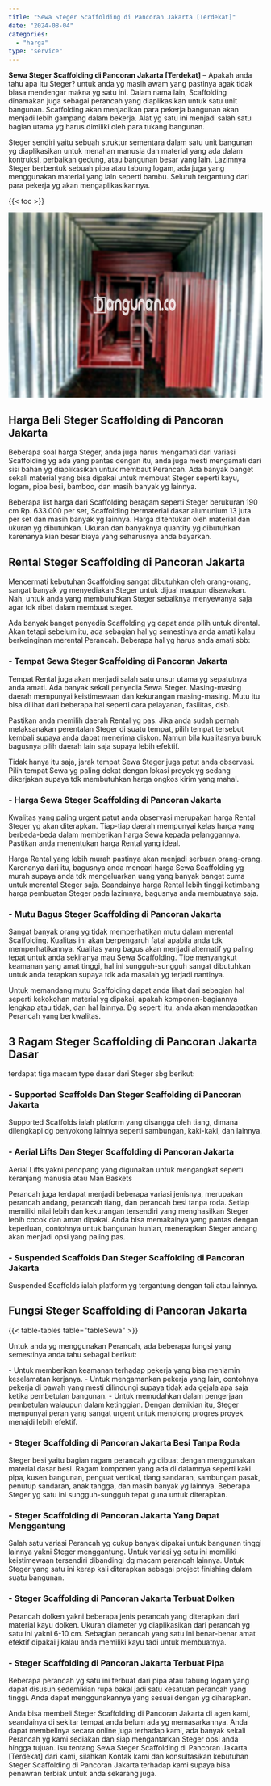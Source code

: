 ```yaml
---
title: "Sewa Steger Scaffolding di Pancoran Jakarta [Terdekat]"
date: "2024-08-04"
categories: 
  - "harga"
type: "service"
---
```


**Sewa Steger Scaffolding di Pancoran Jakarta \[Terdekat\]** – Apakah anda tahu apa itu Steger? untuk anda yg masih awam yang pastinya agak tidak biasa mendengar makna yg satu ini. Dalam nama lain, Scaffolding dinamakan juga sebagai perancah yang diaplikasikan untuk satu unit bangunan. Scaffolding akan menjadikan para pekerja bangunan akan menjadi lebih gampang dalam bekerja. Alat yg satu ini menjadi salah satu bagian utama yg harus dimiliki oleh para tukang bangunan.

Steger sendiri yaitu sebuah struktur sementara dalam satu unit bangunan yg diaplikasikan untuk menahan manusia dan material yang ada dalam kontruksi, perbaikan gedung, atau bangunan besar yang lain. Lazimnya Steger berbentuk sebuah pipa atau tabung logam, ada juga yang menggunakan material yang lain seperti bambu. Seluruh tergantung dari para pekerja yg akan mengaplikasikannya.

{{< toc >}}

![Sewa Steger Scaffolding di Pancoran Jakarta [Terdekat]](/images/sewa-scaffolding-steger-15.png)

## Harga Beli Steger Scaffolding di Pancoran Jakarta

Beberapa soal harga Steger, anda juga harus mengamati dari variasi Scaffolding yg ada yang pantas dengan itu, anda juga mesti mengamati dari sisi bahan yg diaplikasikan untuk membaut Perancah. Ada banyak banget sekali material yang bisa dipakai untuk membuat Steger seperti kayu, logam, pipa besi, bamboo, dan masih banyak yg lainnya.

Beberapa list harga dari Scaffolding beragam seperti Steger berukuran 190 cm Rp. 633.000 per set, Scaffolding bermaterial dasar alumunium 13 juta per set dan masih banyak yg lainnya. Harga ditentukan oleh material dan ukuran yg dibutuhkan. Ukuran dan banyaknya quantity yg dibutuhkan karenanya kian besar biaya yang seharusnya anda bayarkan.

## Rental Steger Scaffolding di Pancoran Jakarta

Mencermati kebutuhan Scaffolding sangat dibutuhkan oleh orang-orang, sangat banyak yg menyediakan Steger untuk dijual maupun disewakan. Nah, untuk anda yang membutuhkan Steger sebaiknya menyewanya saja agar tdk ribet dalam membuat steger.

Ada banyak banget penyedia Scaffolding yg dapat anda pilih untuk dirental. Akan tetapi sebelum itu, ada sebagian hal yg semestinya anda amati kalau berkeinginan merental Perancah. Beberapa hal yg harus anda amati sbb:

### \- Tempat Sewa Steger Scaffolding di Pancoran Jakarta

Tempat Rental juga akan menjadi salah satu unsur utama yg sepatutnya anda amati. Ada banyak sekali penyedia Sewa Steger. Masing-masing daerah mempunyai keistimewaan dan kekurangan masing-masing. Mutu itu bisa dilihat dari beberapa hal seperti cara pelayanan, fasilitas, dsb.

Pastikan anda memilih daerah Rental yg pas. Jika anda sudah pernah melaksanakan perentalan Steger di suatu tempat, pilih tempat tersebut kembali supaya anda dapat menerima diskon. Namun bila kualitasnya buruk bagusnya pilih daerah lain saja supaya lebih efektif.

Tidak hanya itu saja, jarak tempat Sewa Steger juga patut anda observasi. Pilih tempat Sewa yg paling dekat dengan lokasi proyek yg sedang dikerjakan supaya tdk membutuhkan harga ongkos kirim yang mahal.

### \- Harga Sewa Steger Scaffolding di Pancoran Jakarta

Kwalitas yang paling urgent patut anda observasi merupakan harga Rental Steger yg akan diterapkan. Tiap-tiap daerah mempunyai kelas harga yang berbeda-beda dalam memberikan harga Sewa kepada pelanggannya. Pastikan anda menentukan harga Rental yang ideal.

Harga Rental yang lebih murah pastinya akan menjadi serbuan orang-orang. Karenanya dari itu, bagusnya anda mencari harga Sewa Scaffolding yg murah supaya anda tdk mengeluarkan uang yang banyak banget cuma untuk merental Steger saja. Seandainya harga Rental lebih tinggi ketimbang harga pembuatan Steger pada lazimnya, bagusnya anda membuatnya saja.

### \- Mutu Bagus Steger Scaffolding di Pancoran Jakarta

Sangat banyak orang yg tidak memperhatikan mutu dalam merental Scaffolding. Kualitas ini akan berpengaruh fatal apabila anda tdk memperhatikannya. Kualitas yang bagus akan menjadi alternatif yg paling tepat untuk anda sekiranya mau Sewa Scaffolding. Tipe menyangkut keamanan yang amat tinggi, hal ini sungguh-sungguh sangat dibutuhkan untuk anda terapkan supaya tdk ada masalah yg terjadi nantinya.

Untuk memandang mutu Scaffolding dapat anda lihat dari sebagian hal seperti kekokohan material yg dipakai, apakah komponen-bagiannya lengkap atau tidak, dan hal lainnya. Dg seperti itu, anda akan mendapatkan Perancah yang berkwalitas.

## 3 Ragam Steger Scaffolding di Pancoran Jakarta Dasar

terdapat tiga macam type dasar dari Steger sbg berikut:

### \- Supported Scaffolds Dan Steger Scaffolding di Pancoran Jakarta

Supported Scaffolds ialah platform yang disangga oleh tiang, dimana dilengkapi dg penyokong lainnya seperti sambungan, kaki-kaki, dan lainnya.

### \- Aerial Lifts Dan Steger Scaffolding di Pancoran Jakarta

Aerial Lifts yakni penopang yang digunakan untuk mengangkat seperti keranjang manusia atau Man Baskets

Perancah juga terdapat menjadi beberapa variasi jenisnya, merupakan perancah andang, perancah tiang, dan perancah besi tanpa roda. Setiap memiliki nilai lebih dan kekurangan tersendiri yang menghasilkan Steger lebih cocok dan aman dipakai. Anda bisa memakainya yang pantas dengan keperluan, contohnya untuk bangunan hunian, menerapkan Steger andang akan menjadi opsi yang paling pas.

### \- Suspended Scaffolds Dan Steger Scaffolding di Pancoran Jakarta

Suspended Scaffolds ialah platform yg tergantung dengan tali atau lainnya.

## Fungsi Steger Scaffolding di Pancoran Jakarta

{{< table-tables table="tableSewa" >}}

Untuk anda yg menggunakan Perancah, ada beberapa fungsi yang semestinya anda tahu sebagai berikut:

\- Untuk memberikan keamanan terhadap pekerja yang bisa menjamin keselamatan kerjanya. - Untuk mengamankan pekerja yang lain, contohnya pekerja di bawah yang mesti dilindungi supaya tidak ada gejala apa saja ketika pembetulan bangunan. - Untuk memudahkan dalam pengerjaan pembetulan walaupun dalam ketinggian. Dengan demikian itu, Steger mempunyai peran yang sangat urgent untuk menolong progres proyek menajdi lebih efektif.

### \- Steger Scaffolding di Pancoran Jakarta Besi Tanpa Roda

Steger besi yaitu bagian ragam perancah yg dibuat dengan menggunakan material dasar besi. Ragam komponen yang ada di dalamnya seperti kaki pipa, kusen bangunan, penguat vertikal, tiang sandaran, sambungan pasak, penutup sandaran, anak tangga, dan masih banyak yg lainnya. Beberapa Steger yg satu ini sungguh-sungguh tepat guna untuk diterapkan.

### \- Steger Scaffolding di Pancoran Jakarta Yang Dapat Menggantung

Salah satu variasi Perancah yg cukup banyak dipakai untuk bangunan tinggi lainnya yakni Steger menggantung. Untuk variasi yg satu ini memiliki keistimewaan tersendiri dibandingi dg macam perancah lainnya. Untuk Steger yang satu ini kerap kali diterapkan sebagai project finishing dalam suatu bangunan.

### \- Steger Scaffolding di Pancoran Jakarta Terbuat Dolken

Perancah dolken yakni beberapa jenis perancah yang diterapkan dari material kayu dolken. Ukuran diameter yg diaplikasikan dari perancah yg satu ini yakni 6-10 cm. Sebagian perancah yang satu ini benar-benar amat efektif dipakai jikalau anda memiliki kayu tadi untuk membuatnya.

### \- Steger Scaffolding di Pancoran Jakarta Terbuat Pipa

Beberapa perancah yg satu ini terbuat dari pipa atau tabung logam yang dapat disusun sedemikian rupa bakal jadi satu kesatuan perancah yang tinggi. Anda dapat menggunakannya yang sesuai dengan yg diharapkan.

Anda bisa membeli Steger Scaffolding di Pancoran Jakarta di agen kami, seandainya di sekitar tempat anda belum ada yg memasarkannya. Anda dapat membelinya secara online juga terhadap kami, ada banyak sekali Perancah yg kami sediakan dan siap mengantarkan Steger opsi anda hingga tujuan. isu tentang Sewa Steger Scaffolding di Pancoran Jakarta \[Terdekat\] dari kami, silahkan Kontak kami dan konsultasikan kebutuhan Steger Scaffolding di Pancoran Jakarta terhadap kami supaya bisa penawran terbiak untuk anda sekarang juga.
